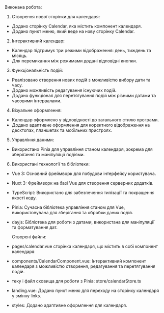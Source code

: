 Виконана робота:
1) Створення нової сторінки для календаря:
 - Додано сторінку Calendar, яка містить компонент календаря.
 - Додано пункт меню, який веде на нову сторінку Calendar.
   
2) Інтерактивний календар:
 - Календар підтримує три режими відображення: день, тиждень та місяць.
 - Для перемикання між режимами додані відповідні кнопки.

3) Функціональність подій:
 - Реалізовано створення нових подій з можливістю вибору дати та часу.
 - Додано можливість редагування існуючих подій.
 - Додано функціонал для перетягування подій між різними датами та часовими інтервалами.

4) Візуальне оформлення:
 - Календар оформлено у відповідності до загального стилю програми.
 - Додано адаптивне оформлення для коректного відображення на десктопах, планшетах та мобільних пристроях.

5) Управління даними:
 - Використано Pinia для управління станом календаря, зокрема для зберігання та маніпуляції подіями.
   
6) Використані технології та бібліотеки:
 - Vue 3: Основний фреймворк для побудови інтерфейсу користувача.
 - Nuxt 3: Фреймворк на базі Vue для створення серверних додатків.
 - TypeScript: Використано для забезпечення типізації та покращення якості коду.
 - Pinia: Сучасна бібліотека управління станом для Vue, використовувана для зберігання та обробки даних подій.
 - dayjs: Бібліотека для роботи з датами, використана для маніпуляції та форматування дат.

   Створені файли:
   
 - pages/calendar.vue сторінка календаря, що містить в собі компонент календаря
 - components/CalendarComponent.vue: Інтерактивний компонент календаря з можливістю створення, редагування та перетягування подій.
 - теку і файл сховища для роботи з Pinia: store/calendarStore.ts
 - landing.vue: Додано пункт меню для переходу на сторінку календаря у змінну links.
 - styles: Додано адаптивне оформлення для календаря.
   
